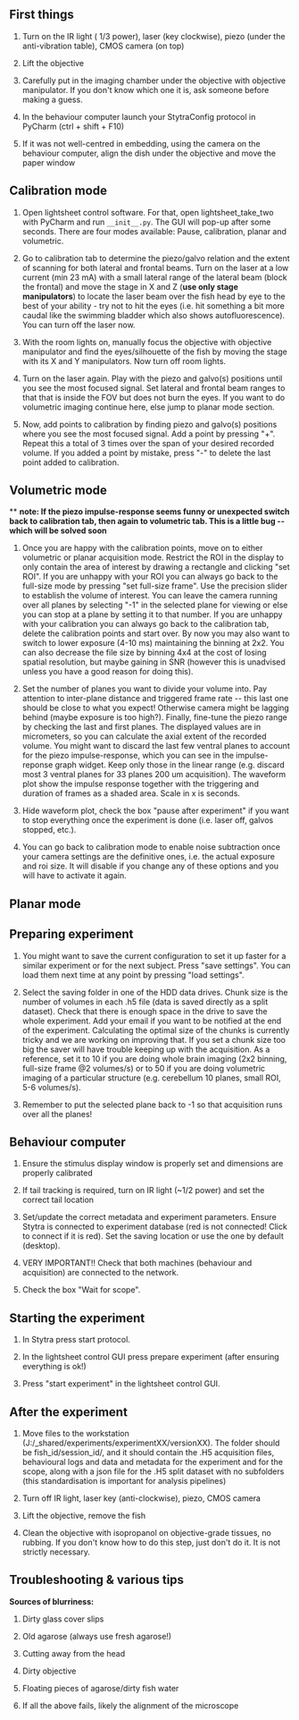 ## First things

1.  Turn on the IR light ( 1/3 power), laser (key clockwise), piezo
    (under the anti-vibration table), CMOS camera (on top)

2.  Lift the objective

3.  Carefully put in the imaging chamber under the objective with objective
    manipulator. If you don't know which one it is, ask someone before
    making a guess.

4.  In the behaviour computer launch your StytraConfig protocol in PyCharm (ctrl + shift + F10)

5.  If it was not well-centred in embedding, using the camera on the
    behaviour computer, align the dish under the objective and move the
    paper window
    
## Calibration mode

1.  Open lightsheet control software. For that, open lightsheet_take_two 
    with PyCharm and run ```__init__.py```. The GUI will pop-up after some
    seconds. There are four modes available: Pause, calibration, planar and
    volumetric.

2.  Go to calibration tab to determine the piezo/galvo relation and the 
    extent of scanning for both lateral and frontal beams. Turn on the
    laser at a low current (min 23 mA) with a small lateral range
    of the lateral beam (block the frontal) and move the stage in X and Z
    (__use only stage manipulators__) to locate the laser beam over the fish 
    head by eye to the best of your ability - try not to hit the eyes
    (i.e. hit something a bit more caudal like the swimming bladder
    which also shows autofluorescence). You can turn off the laser now.

3.  With the room lights on, manually focus the objective with objective
    manipulator and find the eyes/silhouette of the fish by moving the stage
    with its X and Y manipulators. Now turn off room lights.

4. Turn on the laser again. Play with the piezo and galvo(s)
    positions until you see the most focused signal. Set lateral and frontal
    beam ranges to that that is inside the FOV but does not burn the eyes.
    If you want to do volumetric imaging continue here, else jump to planar
    mode section.
    
5. Now, add points to calibration by finding piezo and galvo(s)
    positions where you see the most focused signal. Add a point 
    by pressing "+". Repeat this a total of 3 times over the
    span of your desired recorded volume. If you added a point by mistake,
    press "-" to delete the last point added to calibration.
    
## Volumetric mode

** __note: If the piezo impulse-response seems funny or unexpected switch back to calibration tab, then again to volumetric
tab. This is a little bug -- which will be solved soon__ 

1. Once you are happy with the calibration points, move on to either volumetric
    or planar acquisition mode. Restrict the ROI in the display
    to only contain the area of interest by drawing a rectangle and
    clicking "set ROI". If you are unhappy with your ROI you can always go
    back to the full-size mode by pressing "set full-size frame". Use the
    precision slider to establish the volume of interest. You can leave the camera running over all planes
    by selecting "-1" in the selected plane for viewing or else you can stop at
    a plane by setting it to that number. If you are unhappy with your calibration
    you can always go back to the calibration tab, delete the calibration points
    and start over. By now you may also want to switch to lower exposure (4-10 ms)
    maintaining the binning at 2x2. You can also decrease the file size by binning 4x4
    at the cost of losing spatial resolution, but maybe gaining in SNR (however this is 
    unadvised unless you have a good reason for doing this).

2. Set the number of planes you want to divide your volume into. Pay attention to
    inter-plane distance and triggered frame rate -- this last one should be close to
    what you expect! Otherwise camera might be lagging behind (maybe exposure is too
    high?). Finally, fine-tune the piezo range by checking the last and first planes.
    The displayed values are in micrometers, so you can calculate the axial extent of the recorded volume.
    You might want to discard the last few ventral planes to account for the piezo 
    impulse-response, which you can see in the impulse-reponse graph widget. Keep only
    those in the linear range (e.g. discard most 3 ventral planes for 33 planes 200 um acquisition).
    The waveform plot show the impulse response together with the triggering and duration of frames as
    a shaded area. Scale in x is seconds.
    
3. Hide waveform plot, check the box "pause after experiment" if you want to stop everything once the experiment is
    done (i.e. laser off, galvos stopped, etc.).
    
4. You can go back to calibration mode to enable noise subtraction once your camera settings are the definitive ones,
    i.e. the actual exposure and roi size. It will disable if you change any of these options and you will have
    to activate it again.
    
## Planar mode


## Preparing experiment

1. You might want to save the current configuration to set it up faster
    for a similar experiment or for the next subject. Press "save settings".
    You can load them next time at any point by pressing "load settings".
    
2. Select the saving folder in one of the HDD data drives. Chunk size is the number
    of volumes in each .h5 file (data is saved directly as a split dataset). Check that there is
    enough space in the drive to save the whole experiment. Add your email if you want to be notified at the end 
    of the experiment. Calculating the optimal size of the chunks is currently tricky and we are working on
    improving that. If you set a chunk size too big the saver will have trouble keeping up with the acquisition.
    As a reference, set it to 10 if you are doing whole brain imaging (2x2 binning, full-size frame @2 volumes/s)
    or to 50 if you are doing volumetric imaging of a particular structure (e.g. cerebellum 10 planes, small ROI,
    5-6 volumes/s).
    
3. Remember to put the selected plane back to -1 so that acquisition runs over
    all the planes!

## Behaviour computer

1.  Ensure the stimulus display window is properly set and dimensions
    are properly calibrated

2.  If tail tracking is required, turn on IR light (~1/2 power) and
    set the correct tail location

3.  Set/update the correct metadata and experiment parameters. Ensure Stytra is connected to experiment database (red is
    not connected! Click to connect if it is red). Set the saving location or use the one by default (desktop).

4.  VERY IMPORTANT!! Check that both machines (behaviour and acquisition) are connected to the network.

5.  Check the box "Wait for scope".

## Starting the experiment

1.  In Stytra press start protocol.

3.  In the lightsheet control GUI press prepare experiment (after ensuring everything is ok!)

5.  Press "start experiment" in the lightsheet control GUI.

## After the experiment

1.  Move files to the workstation (J:/_shared/experiments/experimentXX/versionXX). The folder should be
    fish_id/session_id/, and it should contain the .H5 acquisition files, behavioural logs and data and
    metadata for the experiment and for the scope, along with a json file for the .H5 split dataset with no
    subfolders (this standardisation is important for analysis pipelines)

2.  Turn off IR light, laser key (anti-clockwise), piezo, CMOS camera

3.  Lift the objective, remove the fish

4.  Clean the objective with isopropanol on objective-grade tissues, no
    rubbing. If you don't know how to do this step, just don't do it. It
    is not strictly necessary.

## Troubleshooting & various tips

**Sources of blurriness:**

1.  Dirty glass cover slips

2.  Old agarose (always use fresh agarose!)

3.  Cutting away from the head

4.  Dirty objective

5.  Floating pieces of agarose/dirty fish water

6.  If all the above fails, likely the alignment of the microscope

